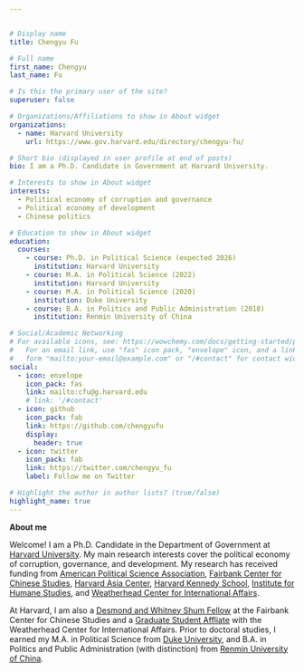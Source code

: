 ```yaml
---


# Display name
title: Chengyu Fu

# Full name
first_name: Chengyu
last_name: Fu

# Is this the primary user of the site?
superuser: false

# Organizations/Affiliations to show in About widget
organizations:
  - name: Harvard University
    url: https://www.gov.harvard.edu/directory/chengyu-fu/

# Short bio (displayed in user profile at end of posts)
bio: I am a Ph.D. Candidate in Government at Harvard University.

# Interests to show in About widget
interests:
  - Political economy of corruption and governance
  - Political economy of development
  - Chinese politics

# Education to show in About widget
education:
  courses:
    - course: Ph.D. in Political Science (expected 2026)
      institution: Harvard University
    - course: M.A. in Political Science (2022)
      institution: Harvard University
    - course: M.A. in Political Science (2020)
      institution: Duke University
    - course: B.A. in Politics and Public Administration (2018)
      institution: Renmin University of China

# Social/Academic Networking
# For available icons, see: https://wowchemy.com/docs/getting-started/page-builder/#icons
#   For an email link, use "fas" icon pack, "envelope" icon, and a link in the
#   form "mailto:your-email@example.com" or "/#contact" for contact widget.
social:
  - icon: envelope
    icon_pack: fas
    link: mailto:cfu@g.harvard.edu
    # link: '/#contact'
  - icon: github
    icon_pack: fab
    link: https://github.com/chengyufu
    display:
      header: true
  - icon: twitter
    icon_pack: fab
    link: https://twitter.com/chengyu_fu
    label: Follow me on Twitter

# Highlight the author in author lists? (true/false)
highlight_name: true
---
```


**About me**

Welcome! I am a Ph.D. Candidate in the Department of Government at [Harvard University](https://www.gov.harvard.edu/). My main research interests cover the political economy of corruption, governance, and development. My research has received funding from [American Political Science Association](https://www.apsanet.org/About/About-APSA), [Fairbank Center for Chinese Studies](https://fairbank.fas.harvard.edu/), [Harvard Asia Center](https://asiacenter.harvard.edu/), [Harvard Kennedy School](https://www.hks.harvard.edu/), [Institute for Humane Studies](https://www.theihs.org/), and [Weatherhead Center for International Affairs](https://wcfia.harvard.edu/). 

At Harvard, I am also a [Desmond and Whitney Shum Fellow](https://fairbank.fas.harvard.edu/person/chengyu-fu/) at the Fairbank Center for Chinese Studies and a [Graduate Student Affliate](https://wcfia.harvard.edu/people/chengyu-fu) with the Weatherhead Center for International Affairs. Prior to doctoral studies, I earned my M.A. in Political Science from [Duke University](https://polisci.duke.edu/), and B.A. in Politics and Public Administration (with distinction) from [Renmin University of China](http://sis.ruc.edu.cn/).
